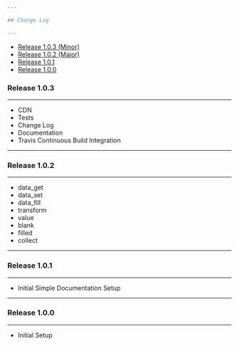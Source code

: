 ```yaml
---

## Change Log

---
```

- [Release 1.0.3 (Minor)](#release-103)
- [Release 1.0.2 (Major)](#release-102)
- [Release 1.0.1](#release-101)
- [Release 1.0.0](#release-100)



### Release 1.0.3

---


- CDN
- Tests
- Change Log
- Documentation
- Travis Continuous Build Integration


 

---

### Release 1.0.2

---

- data_get
- data_set
- data_fill
- transform
- value
- blank
- filled
- collect


---

### Release 1.0.1

---

- Initial Simple Documentation Setup

---

### Release 1.0.0

---

- Initial Setup
